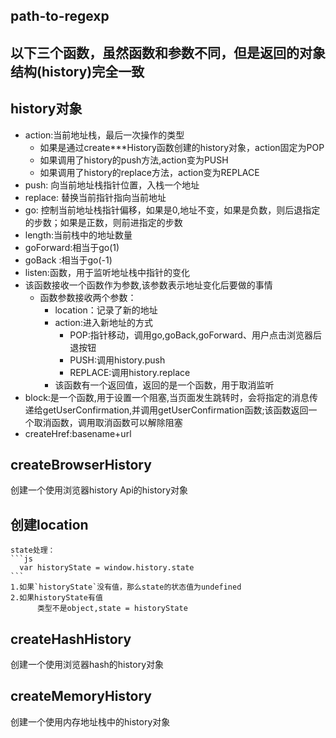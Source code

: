 <!--
 * @Descripttion: 
 * @Author: maple wang
 * @Date: 2023-02-12 11:27:40
 * @LastEditors: maple wang
 * @LastEditTime: 2023-02-13 22:23:22
-->


## path-to-regexp

## 以下三个函数，虽然函数和参数不同，但是返回的对象结构(history)完全一致


## history对象

- action:当前地址栈，最后一次操作的类型
  - 如果是通过create***History函数创建的history对象，action固定为POP
  - 如果调用了history的push方法,action变为PUSH
  - 如果调用了history的replace方法，action变为REPLACE
- push: 向当前地址栈指针位置，入栈一个地址
- replace: 替换当前指针指向当前地址
- go: 控制当前地址栈指针偏移，如果是0,地址不变，如果是负数，则后退指定的步数；如果是正数，则前进指定的步数
- length:当前栈中的地址数量
- goForward:相当于go(1)
- goBack :相当于go(-1)
- listen:函数，用于监听地址栈中指针的变化
 - 该函数接收一个函数作为参数,该参数表示地址变化后要做的事情
   - 函数参数接收两个参数：
     - location：记录了新的地址
     - action:进入新地址的方式
        - POP:指针移动，调用go,goBack,goForward、用户点击浏览器后退按钮
        - PUSH:调用history.push
        - REPLACE:调用history.replace
     - 该函数有一个返回值，返回的是一个函数，用于取消监听
 - block:是一个函数,用于设置一个阻塞,当页面发生跳转时，会将指定的消息传递给getUserConfirmation,并调用getUserConfirmation函数;该函数返回一个取消函数，调用取消函数可以解除阻塞
 - createHref:basename+url

## createBrowserHistory
 创建一个使用浏览器history Api的history对象
  ## 创建location
    state处理：
    ```js
      var historyState = window.history.state
    ```
    1.如果`historyState`没有值，那么state的状态值为undefined
    2.如果historyState有值
          类型不是object,state = historyState
          

 ## createHashHistory
 创建一个使用浏览器hash的history对象


 ## createMemoryHistory

 创建一个使用内存地址栈中的history对象


